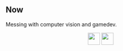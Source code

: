 ## Now
Messing with computer vision and gamedev.

<p align="center">
  <a href="https://www.linkedin.com/in/krzysztof-begiedza/"><img height="32" width="32" src="https://cdn.jsdelivr.net/npm/simple-icons@v3/icons/linkedin.svg" /></a>
  <a href="https://twitter.com/Ursanon"><img height="32" width="32" src="https://cdn.jsdelivr.net/npm/simple-icons@v3/icons/twitter.svg" /></a>
</p>
